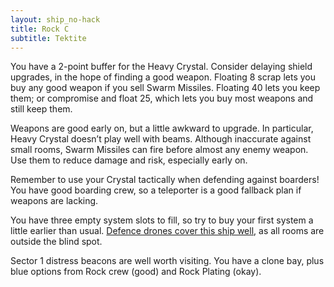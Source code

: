 ```yaml
---
layout: ship_no-hack
title: Rock C
subtitle: Tektite
---
```


You have a 2-point buffer for the Heavy Crystal. Consider delaying shield upgrades, in the hope of finding a good weapon. Floating 8 scrap lets you buy any good weapon if you sell Swarm Missiles. Floating 40 lets you keep them; or compromise and float 25, which lets you buy most weapons and still keep them.

Weapons are good early on, but a little awkward to upgrade. In particular, Heavy Crystal doesn’t play well with beams. Although inaccurate against small rooms, Swarm Missiles can fire before almost any enemy weapon. Use them to reduce damage and risk, especially early on.

Remember to use your Crystal tactically when defending against boarders! You have good boarding crew, so a teleporter is a good fallback plan if weapons are lacking.

You have three empty system slots to fill, so try to buy your first system a little earlier than usual. [Defence drones cover this ship well](https://i.imgur.com/xtqlP7k.jpg), as all rooms are outside the blind spot.

Sector 1 distress beacons are well worth visiting. You have a clone bay, plus blue options from Rock crew (good) and Rock Plating (okay).